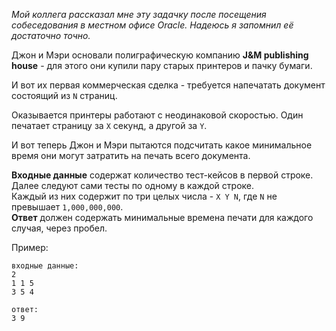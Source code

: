 _Мой коллега рассказал мне эту задачку после посещения собеседования в местном офисе Oracle. Надеюсь я запомнил её
достаточно точно._

Джон и Мэри основали полиграфическую компанию **J&M publishing house** - для этого они купили пару старых принтеров и пачку бумаги.

И вот их первая коммерческая сделка - требуется напечатать документ состоящий из `N` страниц.

Оказывается принтеры работают с неодинаковой скоростью. Один печатает страницу за `X` секунд, а другой за `Y`.

И вот теперь Джон и Мэри пытаются подсчитать какое минимальное время они могут затратить на печать всего документа.

**Входные данные** содержат количество тест-кейсов в первой строке.  
Далее следуют сами тесты по одному в каждой строке.  
Каждый из них содержит по три целых числа - `X Y N`, где `N` не превышает `1,000,000,000`.  
**Ответ** должен содержать минимальные времена печати для каждого случая, через пробел.

Пример:

	входные данные:
	2
	1 1 5
	3 5 4
	
	ответ:
	3 9
